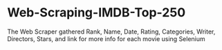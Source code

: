 # Web-Scraping-IMDB-Top-250
The Web Scraper gathered Rank, Name, Date, Rating, Categories, Writer, Directors, Stars, and link for more info for each movie using Selenium
